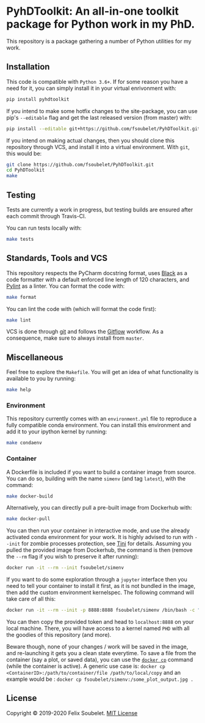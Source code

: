 # PyhDToolkit: An all-in-one toolkit package for Python work in my PhD.

This repository is a package gathering a number of Python utilities for my work.

## Installation

This code is compatible with `Python 3.6+`.
If for some reason you have a need for it, you can simply install it in your virtual enrivonment with:
```bash
pip install pyhdtoolkit
```

If you intend to make some hotfix changes to the site-package, you can use pip's `--editable` flag and get the last released version (from master) with: 
```bash
pip install --editable git+https://github.com/fsoubelet/PyhDToolkit.git@master#egg=pyhdtoolkit
```

If you intend on making actual changes, then you should clone this repository through VCS, and install it into a virtual environment.
With `git`, this would be:
```bash
git clone https://github.com/fsoubelet/PyhDToolkit.git
cd PyhDToolkit
make
```

## Testing

Tests are currently a work in progress, but testing builds are ensured after each commit through Travis-CI.

You can run tests locally with:
```bash
make tests
```

## Standards, Tools and VCS

This repository respects the PyCharm docstring format, uses [Black][black_formatter] as a code formatter with a default enforced line length of 120 characters, and [Pylint][pylint_ref] as a linter.
You can format the code with:
```bash
make format 
```

You can lint the code with (which will format the code first):
```bash
make lint
```

VCS is done through [git][git_ref] and follows the [Gitflow][gitflow_ref] workflow.
As a consequence, make sure to always install from `master`.

## Miscellaneous

Feel free to explore the `Makefile`.
You will get an idea of what functionality is available to you by running:
```bash
make help
```

### Environment 

This repository currently comes with an `environment.yml` file to reproduce a fully compatible conda environment.
You can install this environment and add it to your ipython kernel by running:
```bash
make condaenv
```

### Container

A Dockerfile is included if you want to build a container image from source.
You can do so, building with the name `simenv` (and tag `latest`), with the command:
```bash
make docker-build
```

Alternatively, you can directly pull a pre-built image from Dockerhub with:
```bash
make docker-pull
```

You can then run your container in interactive mode, and use the already activated conda environment for your work.
It is highly advised to run with `--init` for zombie processes protection, see [Tini][tini_ref] for details.
Assuming you pulled the provided image from Dockerhub, the command is then (remove the `--rm` flag if you wish to preserve it after running):
```bash
docker run -it --rm --init fsoubelet/simenv
```

If you want to do some exploration through a `jupyter` interface then you need to tell your container to install it first, as it is not bundled in the image, then add the custom environment kernelspec.
The following command will take care of all this:
```bash
docker run -it --rm --init -p 8888:8888 fsoubelet/simenv /bin/bash -c "/opt/conda/bin/conda install -c conda-forge jupyterlab -y --quiet > /dev/null && mkdir /opt/notebooks && /opt/conda/envs/PHD/bin/ipython kernel install --user --name=PHD && /opt/conda/bin/jupyter lab --notebook-dir=/opt/notebooks --ip='*' --port=8888 --no-browser --allow-root"
```
You can then copy the provided token and head to `localhost:8888` on your local machine.
There, you will have access to a kernel named `PHD` with all the goodies of this repository (and more).

Beware though, none of your changes / work will be saved in the image, and re-launching it gets you a clean state everytime.
To save a file from the container (say a plot, or saved data), you can use the [`docker cp`][docker_cp_doc] command (while the container is active).
A generic use case is:  `docker cp <ContainerID>:/path/to/container/file /path/to/local/copy` and an example would be : `docker cp fsoubelet/simenv:/some_plot_output.jpg .`

## License

Copyright &copy; 2019-2020 Felix Soubelet. [MIT License][license]

[black_formatter]: https://github.com/psf/black
[docker_cp_doc]: https://docs.docker.com/engine/reference/commandline/cp/
[gitflow_ref]: https://www.atlassian.com/git/tutorials/comparing-workflows/gitflow-workflow
[git_ref]: https://git-scm.com/
[license]: https://github.com/fsoubelet/PyhDToolkit/blob/master/LICENSE
[oci_ref]: https://www.opencontainers.org/
[pylint_ref]: https://www.pylint.org/
[tini_ref]: https://github.com/krallin/tini